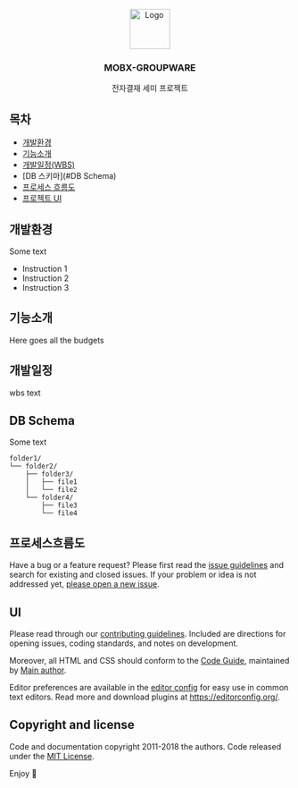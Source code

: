 <p align="center">
  <a href="https://example.com/">
    <img src="https://via.placeholder.com/72" alt="Logo" width=72 height=72>
  </a>
  <h3 align="center">MOBX-GROUPWARE</h3>
  <p align="center">
    전자결재 세미 프로젝트
    <!-- <br> -->
    <!-- <a href="https://reponame/issues/new?template=bug.md">Report bug</a> -->
    <!-- · -->
    <!-- <a href="https://reponame/issues/new?template=feature.md&labels=feature">Request feature</a> -->
  </p>
</p>


## 목차

- [개발환경](#개발환경)
- [기능소개](#기능소개)
- [개발일정(WBS)](#개발일정)
- [DB 스키마](#DB Schema)
- [프로세스 흐름도](#프로세스흐름도)
- [프로젝트 UI](#UI)


## 개발환경

Some text

- Instruction 1
- Instruction 2
- Instruction 3

## 기능소개

Here goes all the budgets

## 개발일정
wbs text

## DB Schema

Some text

```text
folder1/
└── folder2/
    ├── folder3/
    │   ├── file1
    │   └── file2
    └── folder4/
        ├── file3
        └── file4
```

## 프로세스흐름도

Have a bug or a feature request? Please first read the [issue guidelines](https://reponame/blob/master/CONTRIBUTING.md) and search for existing and closed issues. If your problem or idea is not addressed yet, [please open a new issue](https://reponame/issues/new).

## UI

Please read through our [contributing guidelines](https://reponame/blob/master/CONTRIBUTING.md). Included are directions for opening issues, coding standards, and notes on development.

Moreover, all HTML and CSS should conform to the [Code Guide](https://github.com/mdo/code-guide), maintained by [Main author](https://github.com/usernamemainauthor).

Editor preferences are available in the [editor config](https://reponame/blob/master/.editorconfig) for easy use in common text editors. Read more and download plugins at <https://editorconfig.org/>.


## Copyright and license

Code and documentation copyright 2011-2018 the authors. Code released under the [MIT License](https://reponame/blob/master/LICENSE).

Enjoy :metal:
